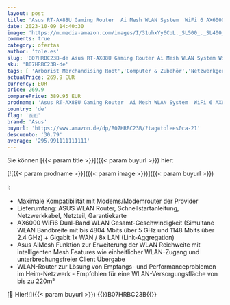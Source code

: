 ```yaml
---
layout: post
title: 'Asus RT-AX88U Gaming Router  Ai Mesh WLAN System  WiFi 6 AX6000  Gaming Engine  8x Gigabit LAN Link Aggregation  1.8 GHz QC CPU  AiProtection  USB 3.0   Router bis zu 220 m² '
date: 2023-10-09 14:40:30
image: 'https://m.media-amazon.com/images/I/31uhxYy6CoL._SL500_._SL400_.jpg'
comments: true
category: ofertas
author: 'tole.es'
slug: 'B07HRBC23B-de Asus RT-AX88U Gaming Router Ai Mesh WLAN System WiFi 6...'
sku: 'B07HRBC23B-de'
tags: [ 'Arborist Merchandising Root','Computer & Zubehör','Netzwerkgeräte','Router','Routers gaming','Self Service','Serialization Product Alert - Pc Nov 1','Serialization Product Alert -PC -July-Sept','Special Features Stores','a4cbee59-f823-40fe-831a-7de64f655f6f_0','a4cbee59-f823-40fe-831a-7de64f655f6f_3201','a4cbee59-f823-40fe-831a-7de64f655f6f_3401','a4cbee59-f823-40fe-831a-7de64f655f6f_501','asus','🇩🇪', ]
actualPrice: 269.9 EUR
currency: EUR
price: 269.9
comparePrice: 389.95 EUR
prodname: 'Asus RT-AX88U Gaming Router  Ai Mesh WLAN System  WiFi 6 AX6000  Gaming Engine  8x Gigabit LAN Link Aggregation  1.8 GHz QC CPU  AiProtection  USB 3.0   Router bis zu 220 m² '
country: 'de'
flag: '🇩🇪'
brand: 'Asus'
buyurl: 'https://www.amazon.de/dp/B07HRBC23B/?tag=tolees0ca-21'
descuento: '30.79'
average: '295.991111111111'
---
```


Sie können [{{< param title >}}]({{< param buyurl >}}) hier:

[![{{< param prodname >}}]({{< param image >}})]({{< param buyurl >}})

ℹ️:

- Maximale Kompatibilität mit Modems/Modemrouter der Provider
- Lieferumfang: ASUS WLAN Router, Schnellstartanleitung, Netzwerkkabel, Netzteil, Garantiekarte
- AX6000 WiFi6 Dual-Band WLAN Gesamt-Geschwindigkeit (Simultane WLAN Bandbreite mit bis 4804 Mbits über 5 GHz und 1148 Mbits über 2.4 GHz) + Gigabit 1x WAN / 8x LAN (Link-Aggregation)
- Asus AiMesh Funktion zur Erweiterung der WLAN Reichweite mit intelligenten Mesh Features wie einheitlicher WLAN-Zugang und unterbrechungsfreier Client Übergabe
- WLAN-Router zur Lösung von Empfangs- und Performanceproblemen im Heim-Netzwerk - Empfohlen für eine WLAN-Versorgungsfläche von bis zu 220m²

[🛒 Hier!!]({{< param buyurl >}})
{{<world>}}B07HRBC23B{{</world>}}
